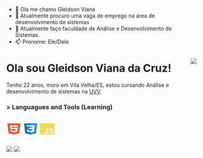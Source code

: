 - 👋 Ola me chamo Gleidson Viana
- 👀 Atualmente procuro uma vaga de emprego na área de desenvolvimento de sistemas
- 🌱  Atualmente faço faculdade de Análise e Desenvolvimento de Sistemas.
- 📫 Pronome: Ele/Dele

##

<img src="https://github-readme-stats.vercel.app/api/top-langs/?username=GCLemos&langs_count=12&layout=compact&theme=tokyonight" align="right">
  
# Ola sou Gleidson Viana da Cruz!


Tenho 22 anos, moro em Vila Velha/ES, estou cursando Análise e desenvolvimento de sistemas na [UVV](https://uvv.br).

### > Languagues and Tools (Learning)

<div style="display: inline_block"><br>
  <img align="center" alt="Rafa-HTML" height="30" width="40" src="https://raw.githubusercontent.com/devicons/devicon/master/icons/html5/html5-original.svg">
  <img align="center" alt="Rafa-CSS" height="30" width="40" src="https://raw.githubusercontent.com/devicons/devicon/master/icons/css3/css3-original.svg">
  <img align="center" alt="Rafa-Js" height="30" width="40" src="https://raw.githubusercontent.com/devicons/devicon/master/icons/javascript/javascript-plain.svg">
 
</div>

##

<div> 
  <a href = "mailto:gleidson.social@outlook.com"><img src="https://img.shields.io/badge/-Gmail-%23333?style=for-the-badge&logo=gmail&logoColor=white" target="_blank"></a>
  <a href="https://www.linkedin.com/in/gleidson-viana/" target="_blank"><img src="https://img.shields.io/badge/-LinkedIn-%230077B5?style=for-the-badge&logo=linkedin&logoColor=white" target="_blank"></a> 
  
</div>
